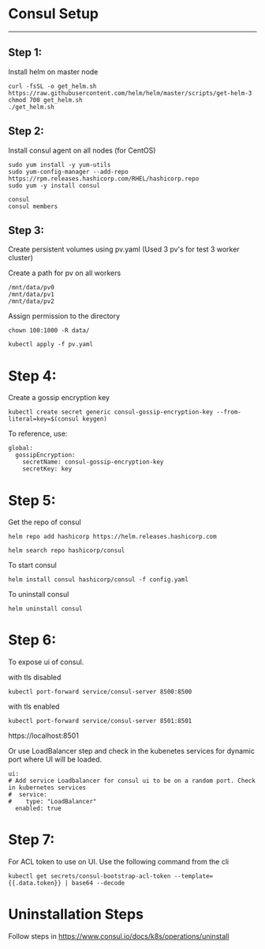 # Consul Setup
--------------------
## Step 1:
Install helm on master node

```
curl -fsSL -o get_helm.sh https://raw.githubusercontent.com/helm/helm/master/scripts/get-helm-3
chmod 700 get_helm.sh
./get_helm.sh
```

## Step 2:
Install consul agent on all nodes (for CentOS) 
```
sudo yum install -y yum-utils
sudo yum-config-manager --add-repo https://rpm.releases.hashicorp.com/RHEL/hashicorp.repo
sudo yum -y install consul
```
```
consul
consul members
```


## Step 3:
Create persistent volumes using pv.yaml (Used 3 pv's for test 3 worker cluster)

Create a path for pv on all workers 

```
/mnt/data/pv0
/mnt/data/pv1
/mnt/data/pv2
```
Assign permission to the directory
```
chown 100:1000 -R data/
```
```
kubectl apply -f pv.yaml
```

# Step 4:
Create a gossip encryption key

```
kubectl create secret generic consul-gossip-encryption-key --from-literal=key=$(consul keygen)
```
To reference, use:
```
global:
  gossipEncryption:
    secretName: consul-gossip-encryption-key
    secretKey: key
```
# Step 5:
Get the repo of consul 

```
helm repo add hashicorp https://helm.releases.hashicorp.com
```
```
helm search repo hashicorp/consul
```
To start consul 
```
helm install consul hashicorp/consul -f config.yaml
```
To uninstall consul 
```
helm uninstall consul
```
# Step 6:
To expose ui of consul. 

with tls disabled
```
kubectl port-forward service/consul-server 8500:8500
```
with tls enabled
```
kubectl port-forward service/consul-server 8501:8501
```
https://localhost:8501

Or use LoadBalancer step and check in the kubenetes services for dynamic port where UI will be loaded.
```
ui:
# Add service Loadbalancer for consul ui to be on a random port. Check in kubernetes services
#  service:
#    type: "LoadBalancer"
  enabled: true
```
# Step 7:

For ACL token to use on UI. Use the following command from the cli
```
kubectl get secrets/consul-bootstrap-acl-token --template={{.data.token}} | base64 --decode
```
# Uninstallation Steps
Follow steps in https://www.consul.io/docs/k8s/operations/uninstall
